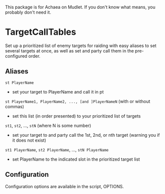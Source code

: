 This package is for Achaea on Mudlet. If you don't know what means, you probably don't need it.

# TargetCallTables

Set up a prioritized list of enemy targets for raiding with easy aliases
to set several targets at once, as well as set and party call them in the
pre-configured order.

## Aliases

`st PlayerName`

- set your target to PlayerName and call it in pt

`st PlayerName1, PlayerName2, ..., [and ]PlayerNameN` (with or without commas)

- set this list (in order presented) to your prioritized list of targets

`st1`, `st2`, ..., `stN` (where N is some number)

- set your target to and party call the 1st, 2nd, or nth target (warning you if it does not exist)

`st1 PlayerName`, `st2 PlayerName`, ..., `stN PlayerName`

- set PlayerName to the indicated slot in the prioritized target list

## Configuration

Configuration options are available in the script, OPTIONS.
